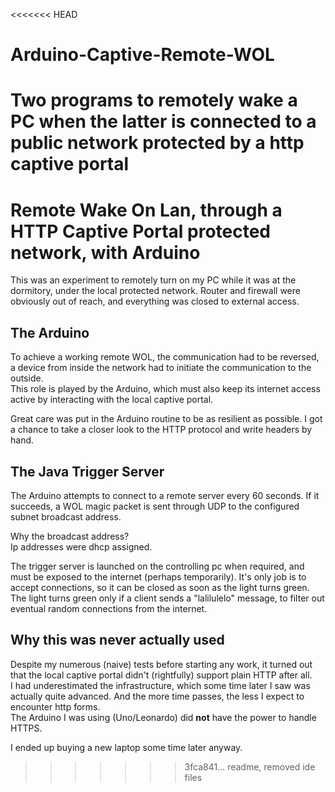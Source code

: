 <<<<<<< HEAD
# Arduino-Captive-Remote-WOL
Two programs to remotely wake a PC when the latter is connected to a public network protected by a http captive portal
=======
# Remote Wake On Lan, through a **HTTP** Captive Portal protected network, with Arduino

This was an experiment to remotely turn on my PC while it was at the dormitory, under the local protected network. Router and firewall were obviously out of reach, and everything was closed to external access.

## The Arduino

To achieve a working remote WOL, the communication had to be reversed, a device from inside the network had to initiate the communication to the outside.\
This role is played by the Arduino, which must also keep its internet access active by interacting with the local captive portal.

Great care was put in the Arduino routine to be as resilient as possible. I got a chance to take a closer look to the HTTP protocol and write headers by hand.

## The Java Trigger Server

The Arduino attempts to connect to a remote server every 60 seconds. If it succeeds, a WOL magic packet is sent through UDP to the configured subnet broadcast address.

Why the broadcast address?\
Ip addresses were dhcp assigned.

The trigger server is launched on the controlling pc when required, and must be exposed to the internet (perhaps temporarily). It's only job is to accept connections, so it can be closed as soon as the light turns green.
The light turns green only if a client sends a "lalilulelo" message, to filter out eventual random connections from the internet.

## Why this was never actually used

Despite my numerous (naive) tests before starting any work, it turned out that the local captive portal didn't (rightfully) support plain HTTP after all.\
I had underestimated the infrastructure, which some time later I saw was actually quite advanced. And the more time passes, the less I expect to encounter http forms.\
The Arduino I was using (Uno/Leonardo) did **not** have the power to handle HTTPS.

I ended up buying a new laptop some time later anyway.
>>>>>>> 3fca841... readme, removed ide files
